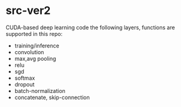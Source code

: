 # src-ver2
CUDA-based deep learning code
the following layers, functions are supported in this repo:
* training/inference
* convolution
* max,avg pooling
* relu
* sgd
* softmax
* dropout
* batch-normalization
* concatenate, skip-connection
